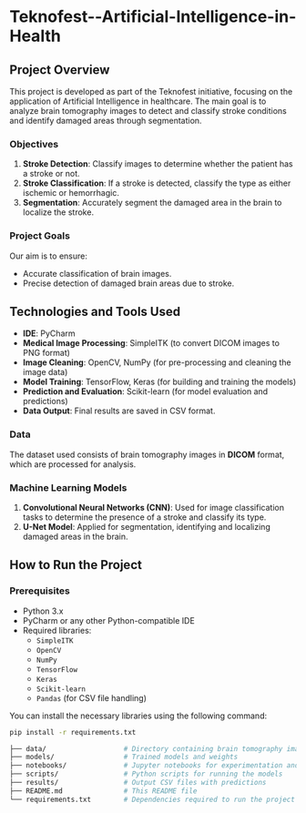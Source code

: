 # Teknofest--Artificial-Intelligence-in-Health

## Project Overview

This project is developed as part of the Teknofest initiative, focusing on the application of Artificial Intelligence in healthcare. The main goal is to analyze brain tomography images to detect and classify stroke conditions and identify damaged areas through segmentation.

### Objectives

1. **Stroke Detection**: Classify images to determine whether the patient has a stroke or not.
2. **Stroke Classification**: If a stroke is detected, classify the type as either ischemic or hemorrhagic.
3. **Segmentation**: Accurately segment the damaged area in the brain to localize the stroke.

### Project Goals

Our aim is to ensure:
- Accurate classification of brain images.
- Precise detection of damaged brain areas due to stroke.

## Technologies and Tools Used

- **IDE**: PyCharm
- **Medical Image Processing**: SimpleITK (to convert DICOM images to PNG format)
- **Image Cleaning**: OpenCV, NumPy (for pre-processing and cleaning the image data)
- **Model Training**: TensorFlow, Keras (for building and training the models)
- **Prediction and Evaluation**: Scikit-learn (for model evaluation and predictions)
- **Data Output**: Final results are saved in CSV format.

### Data

The dataset used consists of brain tomography images in **DICOM** format, which are processed for analysis.

### Machine Learning Models

1. **Convolutional Neural Networks (CNN)**: Used for image classification tasks to determine the presence of a stroke and classify its type.
2. **U-Net Model**: Applied for segmentation, identifying and localizing damaged areas in the brain.

## How to Run the Project

### Prerequisites

- Python 3.x
- PyCharm or any other Python-compatible IDE
- Required libraries:
  - `SimpleITK`
  - `OpenCV`
  - `NumPy`
  - `TensorFlow`
  - `Keras`
  - `Scikit-learn`
  - `Pandas` (for CSV file handling)

You can install the necessary libraries using the following command:

```bash
pip install -r requirements.txt

├── data/                   # Directory containing brain tomography images
├── models/                 # Trained models and weights
├── notebooks/              # Jupyter notebooks for experimentation and analysis
├── scripts/                # Python scripts for running the models
├── results/                # Output CSV files with predictions
├── README.md               # This README file
└── requirements.txt        # Dependencies required to run the project


